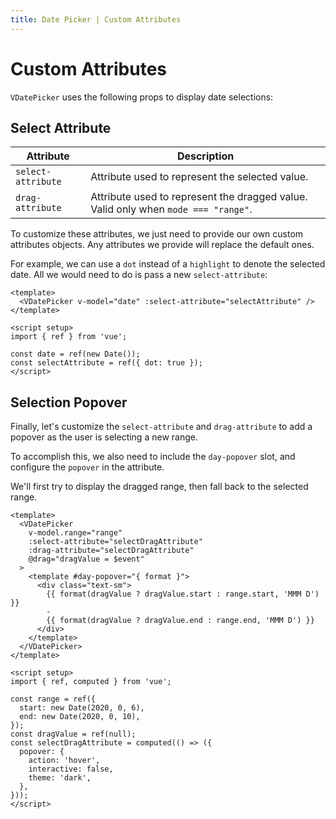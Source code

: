 ```yaml
---
title: Date Picker | Custom Attributes
---
```


# Custom Attributes

`VDatePicker` uses the following props to display date selections:

## Select Attribute

| Attribute | Description |
| --------- | ----------- |
| `select-attribute` | Attribute used to represent the selected value. |
| `drag-attribute` | Attribute used to represent the dragged value. Valid only when `mode === "range"`. |

To customize these attributes, we just need to provide our own custom attributes objects. Any attributes we provide will replace the default ones.

For example, we can use a `dot` instead of a `highlight` to denote the selected date. All we would need to do is pass a new `select-attribute`:

<Example centered>
  <DateSelectAttribute />
</Example>

```vue
<template>
  <VDatePicker v-model="date" :select-attribute="selectAttribute" />
</template>

<script setup>
import { ref } from 'vue';

const date = ref(new Date());
const selectAttribute = ref({ dot: true });
</script>
```

## Selection Popover

Finally, let's customize the `select-attribute` and `drag-attribute` to add a popover as the user is selecting a new range.

To accomplish this, we also need to include the `day-popover` slot, and configure the `popover` in the attribute.

We'll first try to display the dragged range, then fall back to the selected range.

<Example centered>
  <DateRangePopover />
</Example>

```vue
<template>
  <VDatePicker
    v-model.range="range"
    :select-attribute="selectDragAttribute"
    :drag-attribute="selectDragAttribute"
    @drag="dragValue = $event"
  >
    <template #day-popover="{ format }">
      <div class="text-sm">
        {{ format(dragValue ? dragValue.start : range.start, 'MMM D') }}
        -
        {{ format(dragValue ? dragValue.end : range.end, 'MMM D') }}
      </div>
    </template>
  </VDatePicker>
</template>

<script setup>
import { ref, computed } from 'vue';

const range = ref({
  start: new Date(2020, 0, 6),
  end: new Date(2020, 0, 10),
});
const dragValue = ref(null);
const selectDragAttribute = computed(() => ({
  popover: {
    action: 'hover',
    interactive: false,
    theme: 'dark',
  },
}));
</script>
```